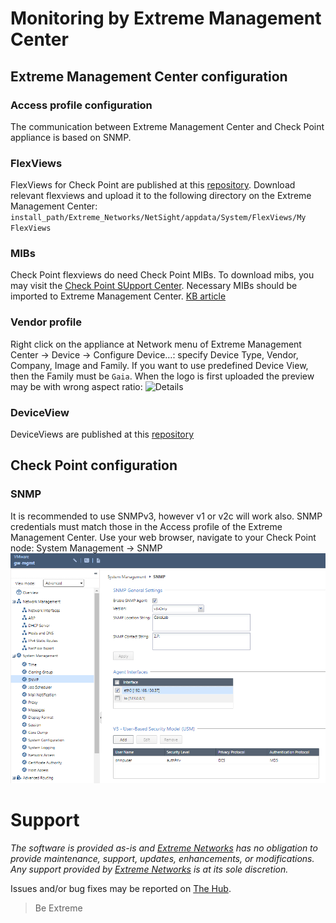 # Monitoring by Extreme Management Center

## Extreme Management Center configuration

### Access profile configuration
The communication between Extreme Management Center and Check Point appliance is based on SNMP.

### FlexViews
FlexViews for Check Point are published at this [repository](https://github.com/extremenetworks/Netsight-Report-Views/blob/master/FlexView/CheckPoint/README.md).
Download relevant flexviews and upload it to the following directory on the Extreme Management Center:
`install_path/Extreme_Networks/NetSight/appdata/System/FlexViews/My FlexViews`

### MIBs
Check Point flexviews do need Check Point MIBs. To download mibs, you may visit the [Check Point SUpport Center](https://supportcenter.checkpoint.com/supportcenter/portal?eventSubmit_doGoviewsolutiondetails=&solutionid=sk90470).
Necessary MIBs should be imported to Extreme Management Center. [KB article](https://gtacknowledge.extremenetworks.com/articles/How_To/Netsight-Importing-a-MIB-into-Netsight)

### Vendor profile
Right click on the appliance at Network menu of Extreme Management Center -> Device -> Configure Device…: specify Device Type, Vendor, Company, Image and Family. If you want to use predefined Device View, then the Family must be `Gaia`. When the logo is first uploaded the preview may be with wrong aspect ratio:
![Details](https://github.com/extremenetworks/Netsight-Report-Views/blob/master/DeviceView/CheckPoint/sample/DeviceFamily.png "Details")

### DeviceView
DeviceViews are published at this [repository](https://github.com/extremenetworks/Netsight-Report-Views/blob/master/DeviceView/CheckPoint/README.md)

## Check Point configuration

### SNMP
It is recommended to use SNMPv3, however v1 or v2c will work also. SNMP credentials must match those in the Access profile of the Extreme Management Center. Use your web browser, navigate to your Check Point node: System Management -> SNMP
![Details](CheckPointSNMP.png "SNMP Check Point config")

# Support
_The software is provided as-is and [Extreme Networks](http://www.extremenetworks.com/) has no obligation to provide maintenance, support, updates, enhancements, or modifications. Any support provided by [Extreme Networks](http://www.extremenetworks.com/) is at its sole discretion._

Issues and/or bug fixes may be reported on [The Hub](https://community.extremenetworks.com/extreme).

>Be Extreme